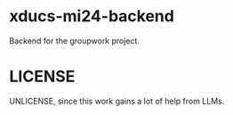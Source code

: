 # xducs-mi24-backend

Backend for the groupwork project.

# LICENSE

UNLICENSE, since this work gains a lot of help from LLMs.
